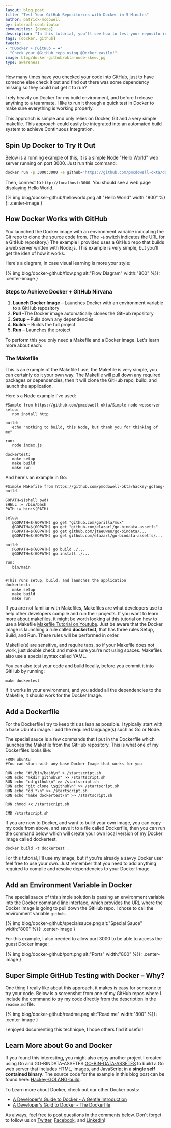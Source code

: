 ```yaml
---
layout: blog_post
title: "Test Your GitHub Repositories with Docker in 5 Minutes"
author: patrick-mcdowell
by: internal-contributor
communities: [devops]
description: "In this tutorial, you'll see how to test your repositories with nothing but Git, Docker, and a Makefile."
tags: [docker, github]
tweets:
- "@Docker + @GitHub = ❤️"
- "Check your @GitHub repo using @Docker easily!"
image: blog/docker-github/okta-node-skew.jpg
type: awareness
---
```



How many times have you checked your code into GitHub, just to have someone else check it out and find out there was some dependency missing so they could not get it to run?

I rely heavily on Docker for my build environment, and before I release anything to a teammate, I like to run it through a quick test in Docker to make sure everything is working properly.

This approach is simple and only relies on Docker, Git and a very simple makefile. This approach could easily be integrated into an automated build system to achieve Continuous Integration.


## Spin Up Docker to Try It Out

Below is a running example of this, it is a simple Node "Hello World" web server running on port 3000. Just run this command:

```sh
docker run -p 3000:3000 -e github='https://github.com/pmcdowell-okta/dockertest.git' -it oktaadmin/dockertest
```

Then, connect to `http://localhost:3000`. You should see a web page displaying Hello World.

{% img blog/docker-github/helloworld.png alt:"Hello World" width:"800" %}{: .center-image }


## How Docker Works with GitHub

You launched the Docker image with an environment variable indicating the Git repo to clone the source code from. (The `-e` switch indicates the URL for a GitHub repository.) The example I provided uses a GitHub repo that builds a web server written with Node.js. This example is very simple, but you'll get the idea of how it works.  

Here's a diagram, in case visual learning is more your style:

{% img blog/docker-github/flow.png alt:"Flow Diagram" width:"800" %}{: .center-image }


### Steps to Achieve Docker + GitHub Nirvana

1. **Launch Docker Image** – Launches Docker with an environment variable to a GitHub repository
2. **Pull** –The Docker image automatically clones the GitHub repository
3. **Setup** – Pulls down any dependencies 
3. **Builds** – Builds the full project
4. **Run** – Launches the project  


To perform this you only need a Makefile and a Docker image. Let's learn more about each:


### The Makefile

This is an example of the Makefile I use, the Makefile is very simple, you can certainly do
it your own way. The Makefile will pull down any required packages or dependencies, then it will clone the GitHub repo, build, and launch the application.

Here's a Node example I've used:

```
#Sample from https://github.com/pmcdowell-okta/Simple-node-webserver
setup:
   npm install http

build:
   echo "nothing to build, this Node, but thank you for thinking of me"

run:
   node index.js

dockertest:
   make setup
   make build
   make run
```

And here's an example in Go:

```
#Simple Makefile from https://github.com/pmcdowell-okta/hackey-golang-build

GOPATH=$(shell pwd)
SHELL := /bin/bash
PATH := bin:$(PATH)

setup:
   @GOPATH=$(GOPATH) go get "github.com/gorilla/mux"
   @GOPATH=$(GOPATH) go get "github.com/elazarl/go-bindata-assetfs"
   @GOPATH=$(GOPATH) go get github.com/jteeuwen/go-bindata/...
   @GOPATH=$(GOPATH) go get github.com/elazarl/go-bindata-assetfs/...
  
build:
   @GOPATH=$(GOPATH) go build ./...
   @GOPATH=$(GOPATH) go install ./...

run:
   bin/main


#This runs setup, build, and launches the application
dockertest:
   make setup
   make build
   make run

```

If you are not familiar with Makefiles, Makefiles are what developers use to help other developers compile and run their projects. If you want to learn more about makefiles, it might be worth looking at this tutorial on how to use a Makefile [Makefile Tutorial on Youtube](https://www.youtube.com/watch?v=Q1Lnp_Xx7z4). Just be aware that the Docker image is launching a rule called **dockertest**, that has three rules Setup, Build, and Run. These rules will be performed in order. 

Makefile(s) are sensitive, and require tabs, so if your Makefile does not work, just double check and make sure you're not using spaces. Makefiles also use a special syntax called YAML.

You can also test your code and build locally, before you commit it into GitHub by running:

`make dockertest`

If it works in your environment, and you added all the dependencies to the Makefile, it should work for the Docker Image.


## Add a Dockerfile

For the Dockerfile I try to keep this as lean as possible. I typically start with a base Ubuntu image. I add the required language(s) such as Go or Node.

The special sauce is a few commands that I put in the Dockerfile which launches the Makefile from the GitHub repository. This is what one of my Dockerfiles looks like:

```
FROM ubuntu
#You can start with any base Docker Image that works for you

RUN echo "#!/bin/bash\n" > /startscript.sh
RUN echo "mkdir github\n" >> /startscript.sh
RUN echo "cd github\n" >> /startscript.sh
RUN echo "git clone \$github\n" >> /startscript.sh
RUN echo "cd *\n" >> /startscript.sh
RUN echo "make dockertest\n" >> /startscript.sh

RUN chmod +x /startscript.sh

CMD /startscript.sh
```

If you are new to Docker, and want to build your own image, you can copy my code from above, and save it to a file called Dockerfile, then you can run the command below which will create your own local version of my Docker image called dockertest.

`docker build -t dockertest .`

For this tutorial, I'll use my image, but if you're already a savvy Docker user feel free to use your own. Just remember that you need to add anything required to compile and resolve dependencies to your Docker Image.


## Add an Environment Variable in Docker

The special sauce of this simple solution is passing an environment variable into the Docker command line interface, which provides the URL where the Docker image is going to pull down the GitHub repo. I chose to call the environment variable `github`.

{% img blog/docker-github/specialsauce.png alt:"Special Sauce" width:"800" %}{: .center-image }

For this example, I also needed to allow port 3000 to be able to access the guest
Docker image:

{% img blog/docker-github/port.png alt:"Ports" width:"800" %}{: .center-image }


## Super Simple GitHub Testing with Docker – Why?

One thing I really like about this approach, it makes is easy for someone to try your code. Below is a screenshot from one of my GitHub repos where I include the command to try my code directly from the description in the `readme.md` file.

{% img blog/docker-github/readme.png alt:"Read me" width:"800" %}{: .center-image }

I enjoyed documenting this technique, I hope others find it useful!

## Learn More about Go and Docker

If you found this interesting, you might also enjoy another project I created using Go and GO-BINDATA-ASSETFS  [GO-BIN-DATA-ASSETFS](https://github.com/elazarl/go-bindata-assetfs) to build a Go  web server that includes HTML, images, and JavaScript in a **single self contained binary**. The source code for the example in this blog post can be found here: [Hackey-GOLANG-build](https://github.com/pmcdowell-okta/hackey-golang-build).

To Learn more about Docker, check out our other Docker posts:
- [A Developer's Guide to Docker - A Gentle Introduction](/blog/2017/05/10/developers-guide-to-docker-part-1)
- [A Developer's Guid to Docker - The Dockerfile](/blog/2017/05/10/developers-guide-to-docker-part-2)

As always, feel free to post questions in the comments below. Don't forget to follow us on [Twitter](https://twitter.com/oktadev), [Facebook](https://www.facebook.com/oktadevelopers), and [LinkedIn](https://www.linkedin.com/company/oktadev/)!
